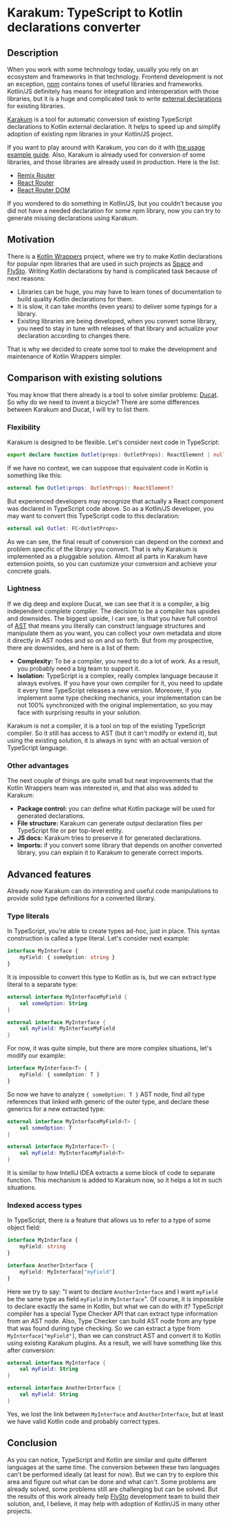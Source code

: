 # Karakum: TypeScript to Kotlin declarations converter

## Description

When you work with some technology today, usually you rely on an ecosystem and frameworks in that technology.
Frontend development is not an exception, [npm](https://www.npmjs.com/) contains tones of useful libraries and
frameworks. Kotlin/JS definitely has means for integration and interoperation with those libraries, but it is a huge and
complicated task to write [external declarations](https://kotlinlang.org/docs/js-interop.html#external-modifier) for
existing libraries. 

[Karakum](https://github.com/karakum-team/karakum) is a tool for automatic conversion of existing
TypeScript declarations to Kotlin external declaration.
It helps to speed up and simplify adoption of existing npm libraries in your Kotlin/JS project.

If you want to play around with Karakum, you can do it
with [the usage example guide](https://github.com/karakum-team/karakum/blob/master/docs/guides/Basic_usage.md).
Also, Karakum is already used for conversion of some libraries, and those libraries are already used in production.
Here is the list:

* [Remix Router](https://github.com/JetBrains/kotlin-wrappers/tree/master/kotlin-remix-run-router)
* [React Router](https://github.com/JetBrains/kotlin-wrappers/tree/master/kotlin-react-router)
* [React Router DOM](https://github.com/JetBrains/kotlin-wrappers/tree/master/kotlin-react-router-dom)

If you wondered to do something in Kotlin/JS, but you couldn't because you did not have a needed declaration for
some npm library, now you can try to generate missing declarations using Karakum.

## Motivation

There is a [Kotlin Wrappers](https://github.com/JetBrains/kotlin-wrappers) project, where we try to make Kotlin
declarations for popular npm libraries that are used in such projects as [Space](https://www.jetbrains.com/space/) and
[FlySto](https://www.flysto.net/home). Writing Kotlin declarations by hand is complicated task because of next reasons:

* Libraries can be huge, you may have to learn tones of documentation to build quality Kotlin declarations for them.
* It is slow, it can take months (even years) to deliver some typings for a library.
* Existing libraries are being developed, when you convert some library, you need to stay in tune with releases of that
  library and actualize your declaration according to changes there.

That is why we decided to create some tool to make the development and maintenance of Kotlin Wrappers simpler.

## Comparison with existing solutions

You may know that there already is a tool to solve similar problems: [Ducat](https://github.com/Kotlin/dukat). So why do
we need to invent a bicycle? There are some differences between Karakum and Ducat, I will try to list them.

### Flexibility

Karakum is designed to be flexible. Let's consider next code in TypeScript:

```typescript
export declare function Outlet(props: OutletProps): ReactElement | null;
```

If we have no context, we can suppose that equivalent code in Kotlin is something like this:

```kotlin
external fun Outlet(props: OutletProps): ReactElement?
```

But experienced developers may recognize that actually a React component was declared in TypeScript code above.
So as a Kotlin/JS developer, you may want to convert this TypeScript code to this declaration:

```kotlin
external val Outlet: FC<OutletProps>
```

As we can see, the final result of conversion can depend on the context and problem specific of the library you convert.
That is why Karakum is implemented as a pluggable solution. Almost all parts in Karakum have extension points, so you
can customize your conversion and achieve your concrete goals.

### Lightness

If we dig deep and explore Ducat, we can see that it is a compiler, a big independent complete compiler.
The decision to be a compiler has upsides and downsides. The biggest upside, I can see, is that you have full control
of [AST](https://en.wikipedia.org/wiki/Abstract_syntax_tree) that means you literally can construct language
structures and manipulate them as you want, you can collect your own metadata and store it directly in AST nodes
and so on and so forth. But from my prospective, there are downsides, and here is a list of them:

* **Complexity:** To be a compiler, you need to do a lot of work. As a result, you probably need a big team to support
  it.
* **Isolation:** TypeScript is a complex, really complex language because it always evolves. If you have
  your own compiler for it, you need to update it every time TypeScript releases a new version. Moreover, if you
  implement some type checking mechanics, your implementation can be not 100% synchronized with the original
  implementation, so you may face with surprising results in your solution.

Karakum is not a compiler, it is a tool on top of the existing TypeScript compiler. So it still has access to AST
(but it can't modify or extend it), but using the existing solution, it is always in sync with an actual version of
TypeScript language.

### Other advantages

The next couple of things are quite small but neat improvements that the Kotlin Wrappers team was interested in,
and that also was added to Karakum:

* **Package control:** you can define what Kotlin package will be used for generated declarations.
* **File structure:** Karakum can generate output declaration files per TypeScript file or per top-level entity.
* **JS docs:** Karakum tries to preserve it for generated declarations.
* **Imports:** if you convert some library that depends on another converted library, you can explain it to Karakum
  to generate correct imports.

## Advanced features

Already now Karakum can do interesting and useful code manipulations to provide solid type definitions for a converted
library.

### Type literals

In TypeScript, you're able to create types ad-hoc, just in place.
This syntax construction is called a type literal.
Let's consider next example:

```typescript
interface MyInterface {
    myField: { someOption: string }
}
```

It is impossible to convert this type to Kotlin as is, but we can extract type literal to a separate type:

```kotlin
external interface MyInterfaceMyField {
    val someOption: String
}

external interface MyInterface {
    val myField: MyInterfaceMyField
}
```

For now, it was quite simple, but there are more complex situations, let's modify our example:

```typescript
interface MyInterface<T> {
    myField: { someOption: T }
}
```

So now we have to analyze `{ someOption: T }` AST node, find all type references that linked with generic of the outer
type, and declare these generics for a new extracted type:

```kotlin
external interface MyInterfaceMyField<T> {
    val someOption: T
}

external interface MyInterface<T> {
    val myField: MyInterfaceMyField<T>
}
```

It is similar to how IntelliJ IDEA extracts a some block of code to separate function.
This mechanism is added to Karakum now, so it helps a lot in such situations.

### Indexed access types

In TypeScript, there is a feature that allows us to refer to a type of some object field:

```typescript
interface MyInterface {
    myField: string
}

interface AnotherInterface {
    myField: MyInterface["myField"]
}
```

Here we try to say: "I want to declare `AnotherInterface` and I want `myField` be the same type as field `myField`
in `MyInterface`".
Of course, it is impossible to declare exactly the same in Kotlin, but what we can do with it?
TypeScript compiler has a special Type Checker API that can extract type information from an AST node.
Also, Type Checker can build AST node from any type that was found during type checking.
So we can extract a type from `MyInterface["myField"]`, than we can construct AST and convert it to Kotlin using
existing Karakum plugins.
As a result, we will have something like this after conversion:

```kotlin
external interface MyInterface {
    val myField: String
}

external interface AnotherInterface {
    val myField: String
}
```

Yes, we lost the link between `MyInterface` and `AnotherInterface`,
but at least we have valid Kotlin code and probably correct types.

## Conclusion

As you can notice, TypeScript and Kotlin are similar and quite different languages at the same time.
The conversion between these two languages can't be performed ideally (at least for now).
But we can try to explore this area and figure out what can be done and what can't.
Some problems are already solved, some problems still are challenging but can be solved.
But the results of this work already help [FlySto](https://www.flysto.net/home) development team
to build their solution, and, I believe, it may help with adoption of Kotlin/JS in many other projects.
